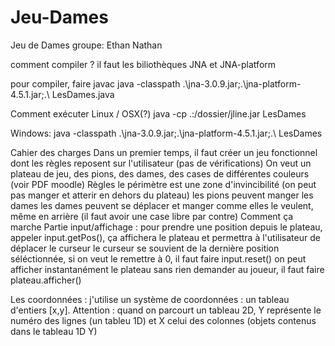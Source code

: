 # Jeu-Dames
Jeu de Dames groupe: Ethan Nathan 

comment compiler ?
il faut les biliothèques JNA et JNA-platform

pour compiler, faire javac java -classpath .\jna-3.0.9.jar;.\jna-platform-4.5.1.jar;.\ LesDames.java

Comment exécuter
Linux / OSX(?) java -cp .:/dossier/jline.jar LesDames

Windows: java -classpath .\jna-3.0.9.jar;.\jna-platform-4.5.1.jar;.\ LesDames 

Cahier des charges
Dans un premier temps, il faut créer un jeu fonctionnel dont les règles reposent sur l'utilisateur (pas de vérifications)
On veut un plateau de jeu, des pions, des dames, des cases de différentes couleurs (voir PDF moodle)
Règles
le périmètre est une zone d'invincibilité (on peut pas manger et atterir en dehors du plateau)
les pions peuvent manger les dames
les dames peuvent se déplacer et manger comme elles le veulent, même en arrière (il faut avoir une case libre par contre)
Comment ça marche
Partie input/affichage : pour prendre une position depuis le plateau, appeler input.getPos(), ça affichera le plateau et permettra à l'utilisateur de déplacer le curseur le curseur se souvient de la dernière position séléctionnée, si on veut le remettre à 0, il faut faire input.reset() on peut afficher instantanément le plateau sans rien demander au joueur, il faut faire plateau.afficher()

Les coordonnées : j'utilise un système de coordonnées : un tableau d'entiers [x,y]. Attention : quand on parcourt un tableau 2D, Y représente le numéro des lignes (un tableu 1D) et X celui des colonnes (objets contenus dans le tableau 1D Y)
